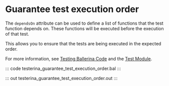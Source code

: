 # Guarantee test execution order

The `dependsOn` attribute can be used to define a list of functions that the test function depends on. These functions will be executed before the execution of that test.

This allows you to ensure that the tests are being executed in the expected order.

For more information, see [Testing Ballerina Code](https://ballerina.io/learn/test-ballerina-code/test-a-simple-function/) and the [Test Module](https://lib.ballerina.io/ballerina/test/latest/).

::: code testerina_guarantee_test_execution_order.bal :::

::: out testerina_guarantee_test_execution_order.out :::
